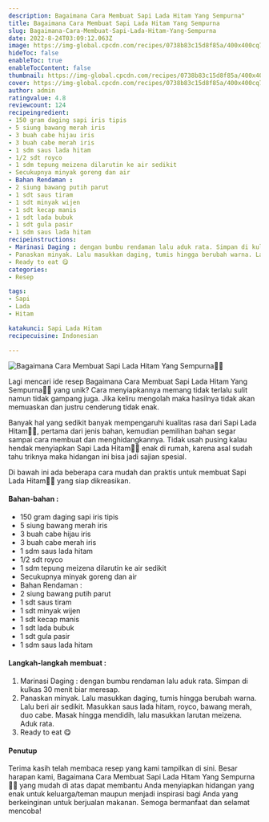 ```yaml
---
description: Bagaimana Cara Membuat Sapi Lada Hitam Yang Sempurna"
title: Bagaimana Cara Membuat Sapi Lada Hitam Yang Sempurna
slug: Bagaimana-Cara-Membuat-Sapi-Lada-Hitam-Yang-Sempurna
date: 2022-8-24T03:09:12.063Z
image: https://img-global.cpcdn.com/recipes/0738b83c15d8f85a/400x400cq70/photo.jpg
hideToc: false
enableToc: true
enableTocContent: false
thumbnail: https://img-global.cpcdn.com/recipes/0738b83c15d8f85a/400x400cq70/photo.jpg
cover: https://img-global.cpcdn.com/recipes/0738b83c15d8f85a/400x400cq70/photo.jpg
author: admin
ratingvalue: 4.8
reviewcount: 124
recipeingredient:
- 150 gram daging sapi iris tipis
- 5 siung bawang merah iris
- 3 buah cabe hijau iris
- 3 buah cabe merah iris
- 1 sdm saus lada hitam
- 1/2 sdt royco
- 1 sdm tepung meizena dilarutin ke air sedikit
- Secukupnya minyak goreng dan air
- Bahan Rendaman :
- 2 siung bawang putih parut
- 1 sdt saus tiram
- 1 sdt minyak wijen
- 1 sdt kecap manis
- 1 sdt lada bubuk
- 1 sdt gula pasir
- 1 sdm saus lada hitam
recipeinstructions:
- Marinasi Daging : dengan bumbu rendaman lalu aduk rata. Simpan di kulkas 30 menit biar meresap.
- Panaskan minyak. Lalu masukkan daging, tumis hingga berubah warna. Lalu beri air sedikit. Masukkan saus lada hitam, royco, bawang merah, duo cabe. Masak hingga mendidih, lalu masukkan larutan meizena. Aduk rata.
- Ready to eat 😋
categories:
- Resep

tags:
- Sapi
- Lada
- Hitam

katakunci: Sapi Lada Hitam
recipecuisine: Indonesian

---
```


![Bagaimana Cara Membuat Sapi Lada Hitam Yang Sempurna👩‍🍳](https://img-global.cpcdn.com/recipes/0738b83c15d8f85a/400x400cq70/photo.jpg)

Lagi mencari ide resep Bagaimana Cara Membuat Sapi Lada Hitam Yang Sempurna👩‍🍳 yang unik? Cara menyiapkannya memang tidak terlalu sulit namun tidak gampang juga. Jika keliru mengolah maka hasilnya tidak akan memuaskan dan justru cenderung tidak enak.

Banyak hal yang sedikit banyak mempengaruhi kualitas rasa dari Sapi Lada Hitam👩‍🍳, pertama dari jenis bahan, kemudian pemilihan bahan segar sampai cara membuat dan menghidangkannya. Tidak usah pusing kalau hendak menyiapkan Sapi Lada Hitam👩‍🍳 enak di rumah, karena asal sudah tahu triknya maka hidangan ini bisa jadi sajian spesial.

Di bawah ini ada beberapa cara mudah dan praktis untuk membuat Sapi Lada Hitam👩‍🍳 yang siap dikreasikan.

<!--inarticleads1-->

#### Bahan-bahan :

- 150 gram daging sapi iris tipis
- 5 siung bawang merah iris
- 3 buah cabe hijau iris
- 3 buah cabe merah iris
- 1 sdm saus lada hitam
- 1/2 sdt royco
- 1 sdm tepung meizena dilarutin ke air sedikit
- Secukupnya minyak goreng dan air
- Bahan Rendaman :
- 2 siung bawang putih parut
- 1 sdt saus tiram
- 1 sdt minyak wijen
- 1 sdt kecap manis
- 1 sdt lada bubuk
- 1 sdt gula pasir
- 1 sdm saus lada hitam

<!--inarticleads2-->

#### Langkah-langkah membuat :

1. Marinasi Daging : dengan bumbu rendaman lalu aduk rata. Simpan di kulkas 30 menit biar meresap.
1. Panaskan minyak. Lalu masukkan daging, tumis hingga berubah warna. Lalu beri air sedikit. Masukkan saus lada hitam, royco, bawang merah, duo cabe. Masak hingga mendidih, lalu masukkan larutan meizena. Aduk rata.
1. Ready to eat 😋

#### Penutup

Terima kasih telah membaca resep yang kami tampilkan di sini. Besar harapan kami, Bagaimana Cara Membuat Sapi Lada Hitam Yang Sempurna👩‍🍳 yang mudah di atas dapat membantu Anda menyiapkan hidangan yang enak untuk keluarga/teman maupun menjadi inspirasi bagi Anda yang berkeinginan untuk berjualan makanan. Semoga bermanfaat dan selamat mencoba!